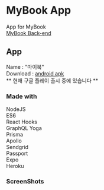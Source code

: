 # MyBook App
App for MyBook<br>
[MyBook Back-end](https://github.com/danmin20/MyBook-Backend)

## App
Name : "마이북"<br/>
Download : [android apk](https://expo.io/artifacts/cb219f6b-6b3d-45a2-8c6d-1b359a7a5850)<br/>
** 현재 구글 플레이 출시 중에 있습니다 **

### Made with
NodeJS<br>
ES6<br>
React Hooks<br>
GraphQL Yoga<br>
Prisma<br>
Apollo<br>
Sendgrid<br>
Passport<br>
Expo<br>
Heroku<br>

### ScreenShots
<div>
</div>
